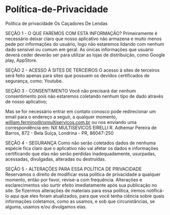 # Política-de-Privacidade
Política de privacidade Os Caçadores De Lendas

SEÇÃO 1 - O QUE FAREMOS COM ESTA INFORMAÇÃO?
Primeiramente é necessário deixar claro que nosso aplicativo não armazena e muito menos pede por informações do usuário, logo não estaremos lidando com nenhum dado sensível ou comum em geral.
As únicas informações que usuário deverá ceder deverão ser para utilizar as lojas de distribuição, como Google play, AppStore.

SEÇÃO 2 - ACESSO À SITES DE TERCEIROS
O acesso à sites de terceiros será feito apenas para sites que possuem os devidos certificados de segurança, como: Youtube.

SEÇÃO 3 - CONSENTIMENTO
Você não precisará dar nenhum consentimento pois não estaremos coletando nenhum tipo de dado através de nosso aplicativo;

Mas se for necessário entrar em contato conosco pode redirecionar um email para o endereço a seguir, a qualquer momento, william.fermino@nxmultiservicos.com.br ou nos enviando uma correspondência em: NX MULTISEVICOS EIRELLI R. Adhemar Pereira de Barros, 872 - Bela Suíça, Londrina - PR, 86047-250

SEÇÃO 4 - SEGURANÇA
Como não serão coletados dados de nenhuma espécie fica claro que o aplicativo não vai afetar os dados e informações certificando  que elas não serão perdidas inadequadamente, usurpadas, acessadas, divulgadas, alteradas ou destruídas.

SEÇÃO 5 - ALTERAÇÕES PARA ESSA POLÍTICA DE PRIVACIDADE
Reservamos o direito de modificar essa política de privacidade a qualquer momento, então por favor, revise-a com frequência. Alterações e esclarecimentos vão surtir efeito imediatamente após sua publicação no site. Se fizermos alterações de materiais para essa política, iremos notificá-lo aqui que eles foram atualizados, para que você tenha ciência sobre quais informações coletamos, como as usamos, e sob que circunstâncias, se alguma, usamos e/ou divulgamos elas.

